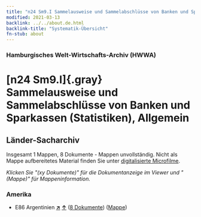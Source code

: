 ```yaml
---
title: "n24 Sm9.I Sammelausweise und Sammelabschlüsse von Banken und Sparkassen (Statistiken), Allgemein"
modified: 2021-03-13
backlink: ../../about.de.html
backlink-title: "Systematik-Übersicht"
fn-stub: about
---
```


### Hamburgisches Welt-Wirtschafts-Archiv (HWWA)

# [n24 Sm9.I]{.gray}&#8201; Sammelausweise und Sammelabschlüsse von Banken und Sparkassen (Statistiken), Allgemein&#160; 







## Länder-Sacharchiv




Insgesamt 1 Mappen, 8 Dokumente - Mappen unvollständig.
Nicht als Mappe aufbereitetes Material finden Sie unter [digitalisierte Microfilme](/film/h1_sh.de.html).

_Klicken Sie "(xy Dokumente)" für die Dokumentanzeige im Viewer und "(Mappe)" für Mappeninformation._




### Amerika

- E86 Argentinien [**&nearr;**](../../../geo/i/141692/about.de.html "Argentinien (alle Mappen)") [**&uarr;**](../../../geo/about.de.html#E86 "Ländersystematik") (<a href="https://pm20.zbw.eu/iiifview/folder/sh/141692,145368" title="über: Argentinien : Sammelausweise und Sammelabschlüsse von Banken und Sparkassen (Statistiken), Allgemein" target="_blank">8 Dokumente</a>) ([Mappe](../../../../folder/sh/1416xx/141692/1453xx/145368/about.de.html))








